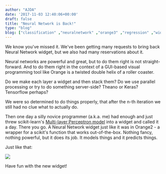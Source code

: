 ```yaml
---
author: "AJDA"
date: '2017-11-03 12:40:06+00:00'
draft: false
title: "Neural Network is Back!"
type: "blog"
blog: ["classification" ,"neuralnetwork" ,"orange3" ,"regression" ,"widget"  ]
---
```


We know you've missed it. We've been getting many requests to bring back Neural Network widget, but we also had many reservations about it.

Neural networks are powerful and great, but to do them right is not straight-forward. And to do them right in the context of a GUI-based visual programming tool like Orange is a twisted double helix of a roller coaster.

Do we make each layer a widget and then stack them? Do we use parallel processing or try to do something server-side? Theano or Keras? Tensorflow perhaps?

We were so determined to do things properly, that after the n-th iteration we still had no clue what to actually do.

Then one day a silly novice programmer (a.k.a. me) had enough and just threw scikit-learn's [Multi-layer Perceptron model](http://scikit-learn.org/stable/modules/neural_networks_supervised.html) into a widget and called it a day. There you go. A Neural Network widget just like it was in Orange2 - a wrapper for a scikit's function that works out-of-the-box. Nothing fancy, nothing powerful, but it does its job. It models things and it predicts things.

Just like that:

![](/images/2017/10/Screen-Shot-2017-11-03-at-13.32.28.png)

Have fun with the new widget!








